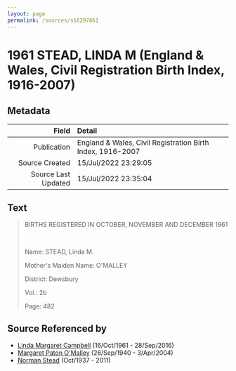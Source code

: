 ```yaml
---
layout: page
permalink: /sources/s16297861
---
```


# 1961 STEAD, LINDA M (England & Wales, Civil Registration Birth Index, 1916-2007)

## Metadata

Field | Detail
---:|:---
Publication | England & Wales, Civil Registration Birth Index, 1916-2007
Source Created | 15/Jul/2022 23:29:05
Source Last Updated | 15/Jul/2022 23:35:04

## Text

> BIRTHS REGISTERED IN OCTOBER, NOVEMBER AND DECEMBER 1961
>
> <br/>
>
> Name: STEAD, Linda M.
>
> Mother's Maiden Name: O'MALLEY
>
> District: Dewsbury
>
> Vol.: 2b
>
> Page: 482
>

## Source Referenced by

* [Linda Margaret Campbell](../people/@76650284@-linda-margaret-campbell-b1961-10-16-d2016-9-28.md) (16/Oct/1961 - 28/Sep/2016)
* [Margaret Paton O'Malley](../people/@46723082@-margaret-paton-o'malley-b1940-9-26-d2004-4-3.md) (26/Sep/1940 - 3/Apr/2004)
* [Norman Stead](../people/@69808462@-norman-stead-b1937-10-d2011.md) (Oct/1937 - 2011)
